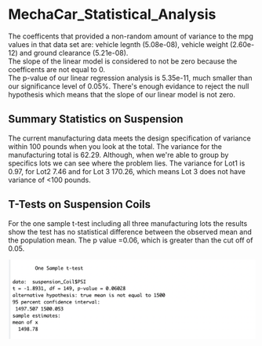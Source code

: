 # MechaCar_Statistical_Analysis
The coefficents that provided a non-random amount of variance to the mpg values in that data set are: vehicle legnth (5.08e-08), vehicle weight (2.60e-12) and ground clearance (5.21e-08).  
The slope of the linear model is considered to not be zero because the coefficents are not equal to 0.  
The p-value of our linear regression analysis is 5.35e-11, much smaller than our significance level of 0.05%. There's enough evidance to reject the null hypothesis which means that the slope of our linear model is not zero.   

## Summary Statistics on Suspension 
The current manufacturing data meets the design specification of variance within 100 pounds when you look at the total. The variance for the manufacturing total is 62.29. Although, when we're able to group by specifics lots we can see where the problem lies. The variance for Lot1 is 0.97, for Lot2 7.46 and for Lot 3 170.26, which means Lot 3 does not have variance of <100 pounds. 

## T-Tests on Suspension Coils 
For the one sample t-test including all three manufacturing lots the results show the test has no statistical difference between the observed mean and the population mean. The p value =0.06, which is greater than the cut off of 0.05.  

![image](test1.png)
